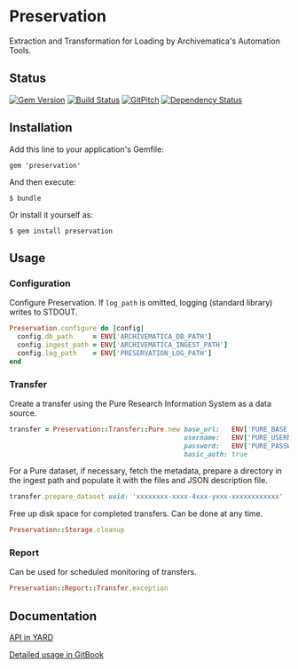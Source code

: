 # Preservation

Extraction and Transformation for Loading by Archivematica's Automation Tools.

## Status

[![Gem Version](https://badge.fury.io/rb/preservation.svg)](https://badge.fury.io/rb/preservation)
[![Build Status](https://semaphoreci.com/api/v1/aalbinclark/preservation/branches/master/badge.svg)](https://semaphoreci.com/aalbinclark/preservation)
[![GitPitch](https://gitpitch.com/assets/badge.svg)](https://gitpitch.com/lulibrary/preservation)
[![Dependency Status](https://www.versioneye.com/user/projects/5899e0d11e07ae0043969771/badge.svg?style=flat-square)](https://www.versioneye.com/user/projects/5899e0d11e07ae0043969771)

## Installation

Add this line to your application's Gemfile:

    gem 'preservation'

And then execute:

    $ bundle

Or install it yourself as:

    $ gem install preservation

## Usage

### Configuration
Configure Preservation. If ```log_path``` is omitted, logging (standard library) writes to STDOUT.

```ruby
Preservation.configure do |config|
  config.db_path     = ENV['ARCHIVEMATICA_DB_PATH']
  config.ingest_path = ENV['ARCHIVEMATICA_INGEST_PATH']
  config.log_path    = ENV['PRESERVATION_LOG_PATH']
end
```


### Transfer
Create a transfer using the Pure Research Information System as a data source.

```ruby
transfer = Preservation::Transfer::Pure.new base_url:   ENV['PURE_BASE_URL'],
                                            username:   ENV['PURE_USERNAME'],
                                            password:   ENV['PURE_PASSWORD'],
                                            basic_auth: true
```

For a Pure dataset, if necessary, fetch the metadata, prepare
a directory in the ingest path and populate it with the files and JSON description file.

```ruby
transfer.prepare_dataset uuid: 'xxxxxxxx-xxxx-4xxx-yxxx-xxxxxxxxxxxx'
```

Free up disk space for completed transfers. Can be done at any time.

```ruby
Preservation::Storage.cleanup
```

### Report
Can be used for scheduled monitoring of transfers.

```ruby
Preservation::Report::Transfer.exception
```

## Documentation
[API in YARD](http://www.rubydoc.info/gems/preservation)

[Detailed usage in GitBook](https://aalbinclark.gitbooks.io/preservation)